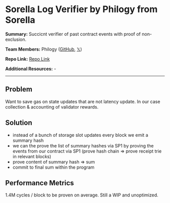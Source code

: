# Sorella Log Verifier by Philogy from Sorella

**Summary:** Succicnt verifier of past contract events with proof of non-exclusion.

**Team Members:** Philogy ([GitHub](github.com/Philogy), [$\mathbb{X}$](x.com/real_philogy))

**Repo Link:** [Repo Link](https://github.com/Philogy/sp1-log0-summer)

**Additional Resources:** -

---
## Problem

Want to save gas on state updates that are not latency update. In our case collection & accounting
of validator rewards.

## Solution

- instead of a bunch of storage slot updates every block we emit a summary hash
- we can the prove the list of summary hashes via SP1 by proving the events from our contract via
SP1 (prove hash chain => prove receipt trie in relevant blocks)
- prove content of summary hash => sum
- commit to final sum within the program 

## Performance Metrics

1.4M cycles / block to be proven on average. Still a WIP and unoptimized.
